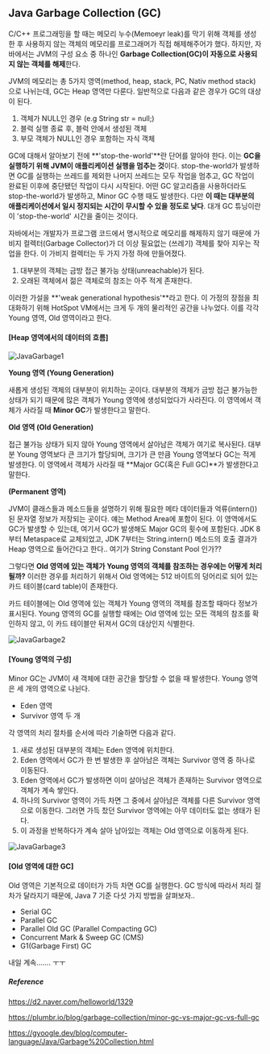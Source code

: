 ## Java Garbage Collection (GC)



C/C++ 프로그래밍을 할 때는 메모리 누수(Memoeyr leak)를 막기 위해 객체를 생성한 후 사용하지 않는 객체의 메모리를 프로그래머가 직접 해제해주어갸 했다. 하지만, 자바에서는 JVM의 구성 요소 중 하나인 **Garbage Collection(GC)이 자동으로 사용되지 않는 객체를 해제**한다.

JVM의 메모리는 총 5가지 영역(method, heap, stack, PC, Nativ method stack)으로 나뉘는데, GC는 Heap 영역만 다룬다. 일반적으로 다음과 같은 경우가 GC의 대상이 된다.

1. 객체가 NULL인 경우 (e.g String str = null;)
2. 블럭 실행 종료 후, 블럭 안에서 생성된 객체
3. 부모 객체가 NULL인 경우 포함하는 자식 객체



GC에 대해서 알아보기 전에 **'stop-the-world'**란 단어를 알아야 한다. 이는 **GC을 실행하기 위해 JVM이 애플리케이션 실행을 멈추는 것**이다. stop-the-world가 발생하면 GC를 실행하는 쓰레드를 제외한 나머지 쓰레드는 모두 작업을 멈추고, GC 작업이 완료된 이후에 중단됐던 작업이 다시 시작된다. 어떤 GC 알고리즘을 사용하더라도 stop-the-world가 발생하고, Minor GC 수행 때도 발생한다. 다만 **이 때는 대부분의 애플리케이션에서 일시 정지되는 시간이 무시할 수 있을 정도로 낮다**. 대개 GC 튜닝이란 이 'stop-the-world' 시간을 줄이는 것이다.



자바에서는 개발자가 프로그램 코드에서 명시적으로 메모리를 해제하지 않기 때문에 가비지 컬렉터(Garbage Collector)가 더 이상 필요없는 (쓰레기) 객체를 찾아 지우는 작업을 한다. 이 가비지 컬렉터는 두 가지 가정 하에 만들어졌다.

1. 대부분의 객체는 금방 접근 불가능 상태(unreachable)가 된다.
2. 오래된 객체에서 젊은 객체로의 참조는 아주 적게 존재한다.

이러한 가설을 **'weak generational hypothesis'**라고 한다. 이 가정의 장점을 최대화하기 위해 HotSpot VM에서는 크게 두 개의 물리적인 공간을 나누었다. 이를 각각 Young 영역, Old 영역이라고 한다.



#### [Heap 영역에서의 데이터의 흐름]



![JavaGarbage1](https://d2.naver.com/content/images/2015/06/helloworld-1329-1.png)



**Young 영역 (Young Generation)**

새롭게 생성된 객체의 대부분이 위치하는 곳이다. 대부분의 객체가 금방 접근 불가능한 상태가 되기 때문에 많은 객체가 Young 영역에 생성되었다가 사라진다. 이 영역에서 객체가 사라질 때 **Minor GC**가 발생한다고 말한다.



**Old 영역 (Old Generation)**

접근 불가능 상태가 되지 않아 Young 영역에서 살아남은 객체가 여기로 복사된다. 대부분 Young 영역보다 큰 크기가 할당되며, 크기가 큰 만큼 Young 영역보다 GC는 적게 발생한다. 이 영역에서 객체가 사라질 때 **Major GC(혹은 Full GC)**가 발생한다고 말한다.

 

**(Permanent 영역)**

JVM이 클래스들과 메소드들을 설명하기 위해 필요한 메타 데이터들과 억류(intern())된 문자열 정보가 저장되는 곳이다. 얘는 Method Area에 포함이 된다. 이 영역에서도 GC가 발생할 수 있는데, 여기서 GC가 발생해도 Major GC의 횟수에 포함된다. JDK 8부터 Metaspace로 교체되었고,  JDK 7부터는 String.intern() 메소드의 호출 결과가 Heap 영역으로 들어간다고 한다.. 여기가 String Constant Pool 인가??



그렇다면 **Old 영역에 있는 객체가 Young 영역의 객체를 참조하는 경우에는 어떻게 처리될까?** 이러한 경우를 처리하기 위해서 Old 영역에는 512 바이트의 덩어리로 되어 있는 카드 테이블(card table)이 존재한다.

카드 테이블에는 Old 영역에 있는 객체가 Young 영역의 객체를 참조할 때마다 정보가 표시된다. Young 영역의 GC를 실행할 때에는 Old 영역에 있는 모든 객체의 참조를 확인하지 않고, 이 카드 테이블만 뒤져서 GC의 대상인지 식별한다.

![JavaGarbage2](https://d2.naver.com/content/images/2015/06/helloworld-1329-2.png)



#### [Young 영역의 구성]

Minor GC는 JVM이 새 객체에 대한 공간을 할당할 수 없을 때 발생한다. Young 영역은 세 개의 영역으로 나뉜다.

- Eden 영역
- Survivor 영역 두 개



각 영역의 처리 절차를 순서에 따라 기술하면 다음과 같다.

1. 새로 생성된 대부분의 객체는 Eden 영역에 위치한다.
2. Eden 영역에서 GC가 한 번 발생한 후 살아남은 객체는 Survivor 영역 중 하나로 이동된다.
3. Eden 영역에서 GC가 발생하면 이미 살아남은 객체가 존재하는  Survivor 영역으로 객체가 계속 쌓인다.
4. 하나의 Survivor 영역이 가득 차면 그 중에서 살아남은 객체를 다른 Survivor 영역으로 이동한다. 그러면 가득 찼던 Survivor 영역에는 아무 데이터도 없는 생태가 된다.
5. 이 과정을 반복하다가 계속 살아 남아있는 객체는 Old 영역으로 이동하게 된다.

![JavaGarbage3](https://d2.naver.com/content/images/2015/06/helloworld-1329-3.png)



#### [Old 영역에 대한 GC]

Old 영역은 기본적으로 데이터가 가득 차면 GC를 실행한다. GC 방식에 따라서 처리 절차가 달라지기 때문에, Java 7 기준 다섯 가지 방법을 살펴보자..

- Serial GC
- Parallel GC
- Parallel Old GC (Parallel Compacting GC)
- Concurrent Mark & Sweep GC (CMS)
- G1(Garbage First) GC



내일 계속....... ㅜㅜ













##### Reference

https://d2.naver.com/helloworld/1329

https://plumbr.io/blog/garbage-collection/minor-gc-vs-major-gc-vs-full-gc

https://gyoogle.dev/blog/computer-language/Java/Garbage%20Collection.html